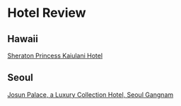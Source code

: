 # Hotel Review

##  Hawaii
[Sheraton Princess Kaiulani Hotel](https://blog.naver.com/w_namu/222437830693)

##  Seoul
[Josun Palace, a Luxury Collection Hotel, Seoul Gangnam](https://blog.naver.com/w_namu/222526731484)
